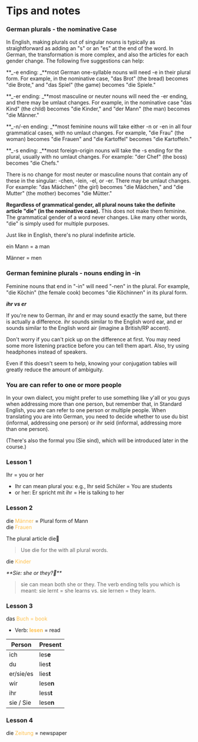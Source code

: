 # Tips and notes

### German plurals - the nominative Case

In English, making plurals out of singular nouns is typically as straightforward as adding an "s" or an "es" at the end of the word. In German, the transformation is more complex, and also the articles for each gender change. The following five suggestions can help:

**_-e ending: _**most German one-syllable nouns will need -e in their plural form. For example, in the nominative case, "das Brot" (the bread) becomes "die Brote," and "das Spiel" (the game) becomes "die Spiele."

**_-er ending: _**most masculine or neuter nouns will need the -er ending, and there may be umlaut changes. For example, in the nominative case "das Kind" (the child) becomes "die Kinder," and "der Mann" (the man) becomes "die Männer."

**_-n/-en ending: _**most feminine nouns will take either -n or -en in all four grammatical cases, with no umlaut changes. For example, "die Frau" (the woman) becomes "die Frauen" and "die Kartoffel" becomes "die Kartoffeln."

**_-s ending: _**most foreign-origin nouns will take the -s ending for the plural, usually with no umlaut changes. For example: "der Chef" (the boss) becomes "die Chefs."

There is no change for most neuter or masculine nouns that contain any of these in the singular: -chen, -lein, -el, or -er. There may be umlaut changes. For example: "das Mädchen" (the girl) becomes "die Mädchen," and "die Mutter" (the mother) becomes "die Mütter."

**Regardless of grammatical gender, all plural nouns take the definite article "die" (in the nominative case).** This does not make them feminine. The grammatical gender of a word never changes. Like many other words, "die" is simply used for multiple purposes.

Just like in English, there's no plural indefinite article.

ein Mann = a man

Männer = men

### German feminine plurals - nouns ending in -in

Feminine nouns that end in "-in" will need "-nen" in the plural. For example, "die Köchin" (the female cook) becomes "die Köchinnen" in its plural form.

**_ihr vs er_**

If you're new to German, ihr and er may sound exactly the same, but there is actually a difference. ihr sounds similar to the English word ear, and er sounds similar to the English word air (imagine a British/RP accent).

Don't worry if you can't pick up on the difference at first. You may need some more listening practice before you can tell them apart. Also, try using headphones instead of speakers.

Even if this doesn't seem to help, knowing your conjugation tables will greatly reduce the amount of ambiguity.

### You are can refer to one or more people

In your own dialect, you might prefer to use something like y'all or you guys when addressing more than one person, but remember that, in Standard English, you are can refer to one person or multiple people. When translating you are into German, you need to decide whether to use du bist (informal, addressing one person) or ihr seid (informal, addressing more than one person).

(There's also the formal you (Sie sind), which will be introduced later in the course.)

### Lesson 1
Ihr = you or her
- Ihr can mean plural you: 
e.g., Ihr seid Schüler = You are students 
- or her: Er spricht mit ihr = He is talking to her


### Lesson 2
die <font color=#ffc04c> Männer </font> = Plural form of Mann  
die <font color=#ffc04c> Frauen</font>

The plural article die
> Use die for the with all plural words.

die <font color=#ffc04c> Kinder </font>

_**Sie: she or they?**_
> sie can mean both she or they. The verb ending tells you which is meant: sie lernt = she learns vs. sie lernen = they learn.


### Lesson 3
das <font color=#ffc04c> Buch = book </font>

- Verb: <font color=#ffc04c> **lesen** </font> = read

| Person | Present |
| -------- | ------- |
| ich | les**e**
| du | lies**t** |
| er/sie/es | lies**t** |
| wir | lese**n** |
| ihr | less**t** |
| sie / Sie | lese**n** |


### Lesson 4
die <font color=#ffc04c> Zeitung </font> = newspaper